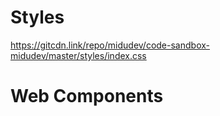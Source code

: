 # Styles

https://gitcdn.link/repo/midudev/code-sandbox-midudev/master/styles/index.css

# Web Components